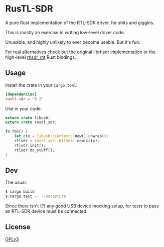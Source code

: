 # RusTL-SDR

A pure Rust implementation of the RTL-SDR driver, for shits and giggles.

This is mostly an exercise in writing low-level driver code.

Unusable, and highly unlikely to ever become usable. But it's fun.

For real alternatives check out the original [librtlsdr](https://github.com/osmocom/rtl-sdr/) implementation or the high-level [rtlsdr_mt](https://github.com/kchmck/rtlsdr_mt.rs) Rust bindings.

## Usage

Install the crate in your `Cargo.toml`:

```toml
[dependencies]
rustl-sdr = "0.2"
```

Use in your code:

```rust
extern crate libusb;
extern crate rustl_sdr;

fn foo() {
    let ctx = libusb::Context::new().unwrap();
    rtlsdr = rustl_sdr::RtlSdr::new(&ctx);
    rtlsdr.init();
    rtlsdr.do_stuff();
}
```

## Dev

The usual:

```bash
$ cargo build
$ cargo test -- --nocapture
```

Since there isn't (?) any good USB device mocking setup, for tests to pass an RTL-SDR device must be connected.

## License

[GPLv3](LICENSE)
